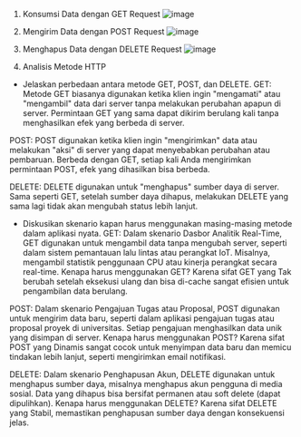 1.	Konsumsi Data dengan GET Request
![image](https://github.com/user-attachments/assets/6463d965-c232-496b-b28b-473d8b26ae17)

2.	Mengirim Data dengan POST Request
![image](https://github.com/user-attachments/assets/981b11ee-f64f-4a5b-a155-58baf061810e)

3.	Menghapus Data dengan DELETE Request
![image](https://github.com/user-attachments/assets/453295f7-be73-451d-80c2-3faaf74a89e2)

4. Analisis Metode HTTP
- Jelaskan perbedaan antara metode GET, POST, dan DELETE.
GET:
Metode GET biasanya digunakan ketika klien ingin "mengamati" atau "mengambil" data dari server tanpa melakukan perubahan apapun di server. Permintaan GET yang sama dapat dikirim berulang kali tanpa menghasilkan efek yang berbeda di server.

POST:
POST digunakan ketika klien ingin "mengirimkan" data atau melakukan "aksi" di server yang dapat menyebabkan perubahan atau pembaruan. Berbeda dengan GET, setiap kali Anda mengirimkan permintaan POST, efek yang dihasilkan bisa berbeda.

DELETE:
DELETE digunakan untuk "menghapus" sumber daya di server. Sama seperti GET, setelah sumber daya dihapus, melakukan DELETE yang sama lagi tidak akan mengubah status lebih lanjut.

- Diskusikan skenario kapan harus menggunakan masing-masing metode dalam aplikasi nyata.
GET:
Dalam skenario Dasbor Analitik Real-Time, GET digunakan untuk mengambil data tanpa mengubah server, seperti dalam sistem pemantauan lalu lintas atau perangkat IoT. Misalnya, mengambil statistik penggunaan CPU atau kinerja perangkat secara real-time.
Kenapa harus menggunakan GET? Karena sifat GET yang Tak berubah setelah eksekusi ulang dan bisa di-cache sangat efisien untuk pengambilan data berulang.

POST:
Dalam skenario Pengajuan Tugas atau Proposal, POST digunakan untuk mengirim data baru, seperti dalam aplikasi pengajuan tugas atau proposal proyek di universitas. Setiap pengajuan menghasilkan data unik yang disimpan di server.
Kenapa harus menggunakan POST? Karena sifat POST yang Dinamis sangat cocok untuk menyimpan data baru dan memicu tindakan lebih lanjut, seperti mengirimkan email notifikasi.

DELETE:
Dalam skenario Penghapusan Akun, DELETE digunakan untuk menghapus sumber daya, misalnya menghapus akun pengguna di media sosial. Data yang dihapus bisa bersifat permanen atau soft delete (dapat dipulihkan).
Kenapa harus menggunakan DELETE? Karena sifat DELETE yang Stabil, memastikan penghapusan sumber daya dengan konsekuensi jelas.
